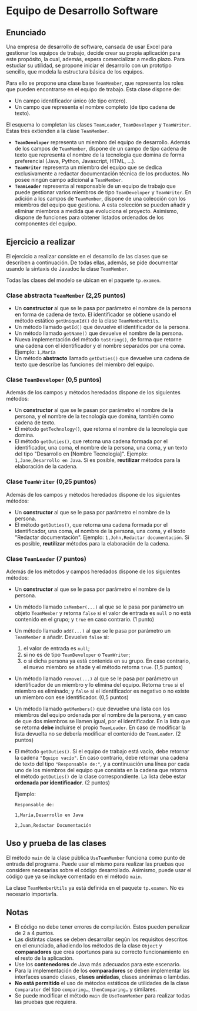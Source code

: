 # Equipo de Desarrollo Software

## Enunciado
Una empresa de desarrollo de software, cansada de usar Excel para gestionar los equipos de trabajo, decide crear su propia aplicación para este propósito, la cual, además, espera comercializar a medio plazo. Para estudiar su utilidad, se propone iniciar el desarrollo con un prototipo sencillo, que modela la estructura básica de los equipos. 

Para ello se propone una clase base `TeamMember`, que representa los roles que pueden encontrarse en el equipo de trabajo. Esta clase dispone de:
- Un campo identificador único (de tipo entero).
- Un campo que representa el nombre completo (de tipo cadena de texto).

El esquema lo completan las clases `TeamLeader`, `TeamDeveloper` y `TeamWriter`. Estas tres extienden a la clase `TeamMember`.

- **`TeamDeveloper`** representa un miembro del equipo de desarrollo. Además de los campos de `TeamMember`, dispone de un campo de tipo cadena de texto que representa el nombre de la tecnología que domina de forma preferencial (Java, Python, Javascript, HTML, ...).
- **`TeamWriter`** representa un miembro del equipo que se dedica exclusivamente a redactar documentación técnica de los productos. No posee ningún campo adicional a `TeamMember`.
- **`TeamLeader`** representa al responsable de un equipo de trabajo que puede gestionar varios miembros de tipo `TeamDeveloper` y `TeamWriter`. En adición a los campos de `TeamMember`, dispone de una colección con los miembros del equipo que gestiona. A esta colección se pueden añadir y eliminar miembros a medida que evoluciona el proyecto. Asimismo, dispone de funciones para obtener listados ordenados de los componentes del equipo.

## Ejercicio a realizar
El ejercicio a realizar consiste en el desarrollo de las clases que se describen a continuación. De todas ellas, además, se pide documentar usando la sintaxis de Javadoc la clase `TeamMember`.

Todas las clases del modelo se ubican en el paquete `tp.examen`.

### Clase abstracta `TeamMember` (2,25 puntos)
- Un **constructor** al que se le pasa por parámetro el nombre de la persona en forma de cadena de texto. El identificador se obtiene usando el método estático `getUniqueId()` de la clase `TeamMemberUtils`.
- Un método llamado `getId()` que devuelve el identificador de la persona.
- Un método llamado `getName()` que devuelve el nombre de la persona.
- Nueva implementación del método `toString()`, de forma que retorne una cadena con el identificador y el nombre separados por una coma. Ejemplo: `1,María`
- Un método **abstracto** llamado `getDuties()` que devuelve una cadena de texto que describe las funciones del miembro del equipo.

### Clase `TeamDeveloper` (0,5 puntos)
Además de los campos y métodos heredados dispone de los siguientes métodos:
- Un **constructor** al que se le pasan por parámetro el nombre de la persona, y el nombre de la tecnología que domina, también como cadena de texto.
- El método `getTechnology()`, que retorna el nombre de la tecnología que domina.
- El método `getDuties()`, que retorna una cadena formada por el identificador, una coma, el nombre de la persona, una coma, y un texto del tipo "Desarrollo en [Nombre Tecnología]". Ejemplo: `1,Jane,Desarrollo en Java`. Si es posible, **reutilizar** métodos para la elaboración de la cadena.

### Clase `TeamWriter` (0,25 puntos)
Además de los campos y métodos heredados dispone de los siguientes métodos:
- Un **constructor** al que se le pasa por parámetro el nombre de la persona.
- El método `getDuties()`, que retorna una cadena formada por el identificador, una coma, el nombre de la persona, una coma, y el texto "Redactar documentación". Ejemplo: `1,John,Redactar documentación`. Si es posible, **reutilizar** métodos para la elaboración de la cadena.

### Clase `TeamLeader` (7 puntos)
Además de los métodos y campos heredados dispone de los siguientes métodos:
- Un **constructor** al que se le pasa por parámetro el nombre de la persona.
- Un método llamado `isMember(...)` al que se le pasa por parámetro un objeto `TeamMember` y retorna `false` si el valor de entrada es `null` o no está contenido en el grupo; y `true` en caso contrario. (1 punto)
- Un método llamado `add(...)` al que se le pasa por parámetro un `TeamMember` a añadir. Devuelve `false` si:
  1. el valor de entrada es `null`;
  2. si no es de tipo `TeamDeveloper` o `TeamWriter`;
  3. o si dicha persona ya está contenida en su grupo. En caso contrario, el nuevo miembro se añade y el método retorna `true`. (1,5 puntos)
- Un método llamado `remove(...)` al que se le pasa por parámetro un identificador de un miembro y lo elimina del equipo. Retorna `true` si el miembro es eliminado; y `false` si el identificador es negativo o no existe un miembro con ese identificador. (0,5 puntos)
- Un método llamado `getMembers()` que devuelve una lista con los miembros del equipo ordenada por el nombre de la persona, y en caso de que dos miembros se llamen igual, por el identificador. En la lista que se retorna **debe** incluirse el propio `TeamLeader`. En caso de modificar la lista devuelta no se debería modificar el contenido de `TeamLeader`. (2 puntos)
- El método `getDuties()`. Si el equipo de trabajo está vacío, debe retornar la cadena `"Equipo vacío"`. En caso contrario, debe retornar una cadena de texto del tipo `"Responsable de:"`, y a continuación una línea por cada uno de los miembros del equipo que consista en la cadena que retorna el método `getDuties()` de la clase correspondiente. La lista debe estar **ordenada por identificador**. (2 puntos)

  Ejemplo:
  ```
  Responsable de:
  
  1,María,Desarrollo en Java 
  
  2,Juan,Redactar Documentación
  ``` 


## Uso y prueba de las clases
El método `main` de la clase pública `UseTeamMember` funciona como punto de entrada del programa. Puede usar el mismo para realizar las pruebas que considere necesarias sobre el código desarrollado. Asimismo, puede usar el código que ya se incluye comentado en el método `main`.

La clase `TeamMemberUtils` ya está definida en el paquete `tp.examen`. No es necesario importarla.

## Notas
- El código no debe tener errores de compilación. Estos pueden penalizar de 2 a 4 puntos.
- Las distintas clases se deben desarrollar según los requisitos descritos en el enunciado, añadiendo los métodos de la clase `Object` y **comparadores** que crea oportunos para su correcto funcionamiento en el resto de la aplicación.
- Use los **contenedores** de Java más adecuados para este escenario.
- Para la implementación de los **comparadores** se deben implementar las interfaces usando clases, **clases anidadas**, clases anónimas o lambdas.
- **No está permitido** el uso de métodos estáticos de utilidades de la clase `Comparator` del tipo `comparing…`, `thenComparing…` y similares.
- Se puede modificar el método `main` de `UseTeamMember` para realizar todas las pruebas que requiera.
